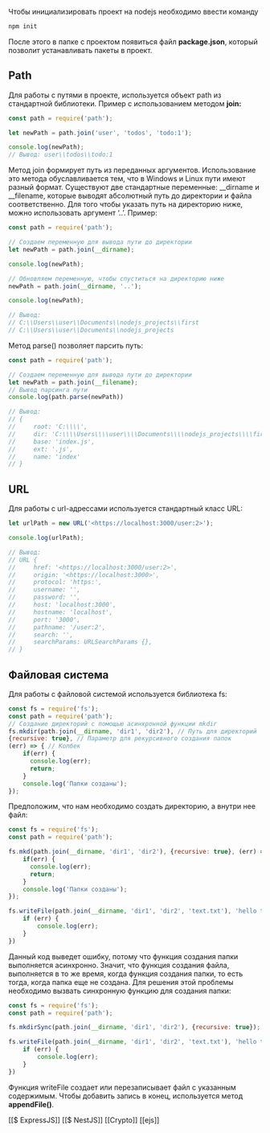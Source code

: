 Чтобы инициализировать проект на nodejs необходимо ввести команду
```bash
npm init
```
После этого в папке с проектом появиться файл **package.json**, который позволит устанавливать пакеты в проект.
## Path
Для работы с путями в проекте, используется объект path из стандартной библиотеки. Пример с использованием методом **join:**
```jsx
const path = require('path');

let newPath = path.join('user', 'todos', 'todo:1');

console.log(newPath);
// Вывод: user\\todos\\todo:1
```
Метод join формирует путь из переданных аргументов. Использование это метода обуславливается тем, что в Windows и Linux пути имеют разный формат.
Существуют две стандартные переменные: __dirname и __filename, которые выводят абсолютный путь до директории и файла соответственно. Для того чтобы указать путь на директорию ниже, можно использовать аргумент ‘..’. Пример:

```jsx
const path = require('path');

// Создаем переменную для вывода пути до директории
let newPath = path.join(__dirname);

console.log(newPath);

// Обновляем переменную, чтобы спуститься на директорию ниже
newPath = path.join(__dirname, '..');

console.log(newPath);

// Вывод:
// C:\\Users\\user\\Documents\\nodejs_projects\\first
// C:\\Users\\user\\Documents\\nodejs_projects
```
Метод parse() позволяет парсить путь:
```jsx
const path = require('path');

// Создаем переменную для вывода пути до директории
let newPath = path.join(__filename);
// Вывод парсинга пути
console.log(path.parse(newPath))

// Вывод:
// {
//     root: 'C:\\\\',
//     dir: 'C:\\\\Users\\\\user\\\\Documents\\\\nodejs_projects\\\\first',
//     base: 'index.js',
//     ext: '.js',
//     name: 'index'
// }
```
## URL
Для работы с url-адрессами используется стандартный класс URL:
```jsx
let urlPath = new URL('<https://localhost:3000/user:2>');

console.log(urlPath);

// Вывод:
// URL {
//     href: '<https://localhost:3000/user:2>',
//     origin: '<https://localhost:3000>',
//     protocol: 'https:',
//     username: '',
//     password: '',
//     host: 'localhost:3000',
//     hostname: 'localhost',
//     port: '3000',
//     pathname: '/user:2',
//     search: '',
//     searchParams: URLSearchParams {},
// }  
```
## Файловая система
Для работы с файловой системой используется библиотека fs:
```jsx
const fs = require('fs');
const path = require('path');
// Создание директорий с помощью асинхронной функции mkdir
fs.mkdir(path.join(__dirname, 'dir1', 'dir2'), // Путь для директорий
{recursive: true}, // Параметр для рекурсивного создания папок
(err) => { // Колбек 
    if(err) {
      console.log(err);
      return;  
    }
    console.log('Папки созданы');
});

```

Предположим, что нам необходимо создать директорию, а внутри нее файл:
```jsx
const fs = require('fs');
const path = require('path');

fs.mkd(path.join(__dirname, 'dir1', 'dir2'), {recursive: true}, (err) => {
    if(err) {
      console.log(err);
      return;  
    }
    console.log('Папки созданы');
});

fs.writeFile(path.join(__dirname, 'dir1', 'dir2', 'text.txt'), 'hello txt', (err) => {
    if (err) {
        console.log(err);
    }
})
```

Данный код выведет ошибку, потому что функция создания папки выполняется асинхронно. Значит, что функция создания файла, выполняется в то же время, когда функция создания папки, то есть тогда, когда папка еще не создана. Для решения этой проблемы необходимо вызвать синхронную функцию для создания папки:
```jsx
const fs = require('fs');
const path = require('path');

fs.mkdirSync(path.join(__dirname, 'dir1', 'dir2'), {recursive: true});

fs.writeFile(path.join(__dirname, 'dir1', 'dir2', 'text.txt'), 'hello txt', (err) => {
    if (err) {
        console.log(err);
    }
})
```
Функция writeFile создает или перезаписывает файл с указанным содержимым. Чтобы добавить запись в конец, используется метод **appendFile()**.

[[$ ExpressJS]]
[[$ NestJS]]
[[Crypto]]
[[ejs]]

